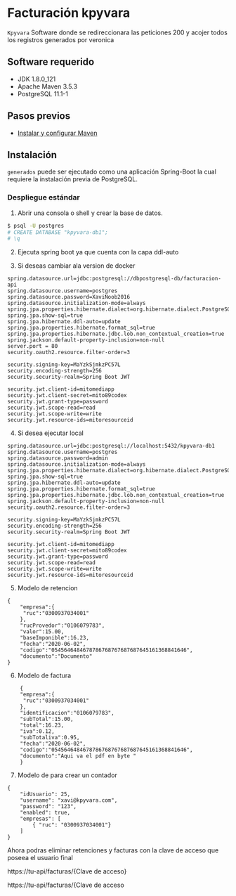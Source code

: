 # Facturación kpyvara
`Kpyvara` Software donde se redireccionara las peticiones 200 y acojer todos los registros generados por veronica 

## Software requerido
- JDK 1.8.0_121
- Apache Maven 3.5.3
- PostgreSQL 11.1-1

## Pasos previos
- [Instalar y configurar Maven](https://www.mkyong.com/maven/how-to-install-maven-in-windows/)
## Instalación
`generados` puede ser ejecutado como una aplicación Spring-Boot la cual requiere la instalación previa de PostgreSQL.

### Despliegue estándar

1. Abrir una consola o shell y crear la base de datos.
```bash
$ psql -U postgres
# CREATE DATABASE "kpyvara-db1";
# \q
```
2. Ejecuta spring boot ya que cuenta con la capa ddl-auto

3. Si deseas cambiar ala version de docker 

```
spring.datasource.url=jdbc:postgresql://dbpostgresql-db/facturacion-api
spring.datasource.username=postgres
spring.datasource.password=XaviNoob2016
spring.datasource.initialization-mode=always
spring.jpa.properties.hibernate.dialect=org.hibernate.dialect.PostgreSQLDialect
spring.jpa.show-sql=true 
spring.jpa.hibernate.ddl-auto=update
spring.jpa.properties.hibernate.format_sql=true
spring.jpa.properties.hibernate.jdbc.lob.non_contextual_creation=true
spring.jackson.default-property-inclusion=non-null
server.port = 80
security.oauth2.resource.filter-order=3

security.signing-key=MaYzkSjmkzPC57L
security.encoding-strength=256
security.security-realm=Spring Boot JWT

security.jwt.client-id=mitomediapp
security.jwt.client-secret=mito89codex
security.jwt.grant-type=password
security.jwt.scope-read=read
security.jwt.scope-write=write
security.jwt.resource-ids=mitoresourceid
```
 

4. Si desea ejecutar local 

```
spring.datasource.url=jdbc:postgresql://localhost:5432/kpyvara-db1
spring.datasource.username=postgres
spring.datasource.password=admin
spring.datasource.initialization-mode=always
spring.jpa.properties.hibernate.dialect=org.hibernate.dialect.PostgreSQLDialect
spring.jpa.show-sql=true 
spring.jpa.hibernate.ddl-auto=update
spring.jpa.properties.hibernate.format_sql=true
spring.jpa.properties.hibernate.jdbc.lob.non_contextual_creation=true
spring.jackson.default-property-inclusion=non-null
security.oauth2.resource.filter-order=3

security.signing-key=MaYzkSjmkzPC57L
security.encoding-strength=256
security.security-realm=Spring Boot JWT

security.jwt.client-id=mitomediapp
security.jwt.client-secret=mito89codex
security.jwt.grant-type=password
security.jwt.scope-read=read
security.jwt.scope-write=write
security.jwt.resource-ids=mitoresourceid
```
5. Modelo de retencion 

```
{
	"empresa":{
	 "ruc":"0300937034001"	
	},
	"rucProvedor":"0106079783",
	"valor":15.00,
	"baseImponible":16.23,
	"fecha":"2020-06-02",
	"codigo":"0545646484678786768767687687645161368841646",
	"documento":"Documento"
}
```
6. Modelo de factura

```
	{
	"empresa":{
	 "ruc":"0300937034001"	
	},
	"identificacion":"0106079783",
	"subTotal":15.00,
	"total":16.23,
	"iva":0.12,
	"subTotaliva":0.95,
	"fecha":"2020-06-02",
	"codigo":"0545646484678786768767687687645161368841646",
	"documento":"Aqui va el pdf en byte "
	}
```

7. Modelo de para crear un contador
```
{
    "idUsuario": 25,
    "username": "xavi@kpyvara.com",
    "password": "123",
    "enabled": true,
    "empresas": [
        { "ruc": "0300937034001"}
    ]
}
```
Ahora podras eliminar retenciones y facturas con  la clave de acceso que poseea el usuario final

https://tu-api/facturas/{Clave de acceso}

https://tu-api/facturas/{Clave de acceso
